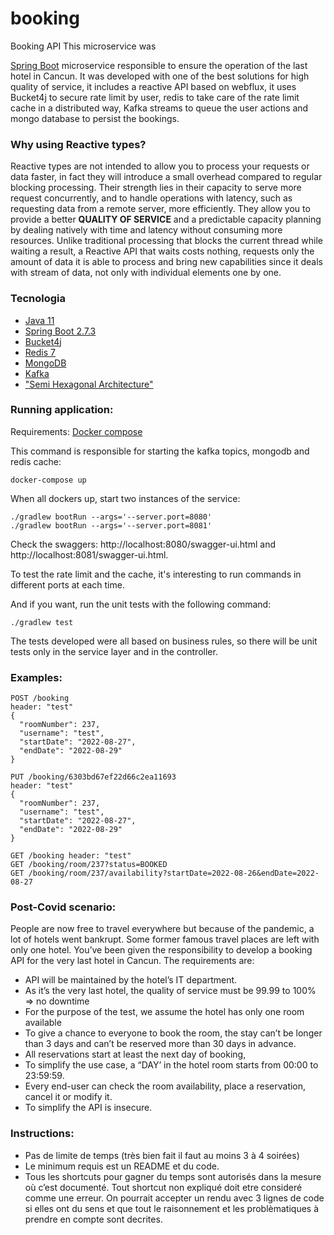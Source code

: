 # booking
Booking API
This microservice was

[Spring Boot](http://projects.spring.io/spring-boot/) microservice responsible to ensure the operation of the last hotel
in Cancun.
It was developed with one of the best solutions for high quality of service, it includes a reactive API based on 
webflux, it uses Bucket4j to secure rate limit by user, redis to take care of the rate limit cache in a distributed way, 
Kafka streams to queue the user actions and mongo database to persist the bookings.

### Why using Reactive types?
Reactive types are not intended to allow you to process your requests or data faster, in fact they will introduce a
small overhead compared to regular blocking processing. Their strength lies in their capacity to serve more request
concurrently, and to handle operations with latency, such as requesting data from a remote server, more efficiently.
They allow you to provide a better **QUALITY OF SERVICE** and a predictable capacity planning by dealing natively with time
and latency without consuming more resources. Unlike traditional processing that blocks the current thread while waiting
a result, a Reactive API that waits costs nothing, requests only the amount of data it is able to process and bring new
capabilities since it deals with stream of data, not only with individual elements one by one.

### Tecnologia
* [Java 11](https://docs.oracle.com/en/java/javase/11/)
* [Spring Boot 2.7.3](https://spring.io/projects/spring-boot)
* [Bucket4j](https://github.com/bucket4j/bucket4j)
* [Redis 7](https://redis.com/)
* [MongoDB](https://www.mongodb.com/)
* [Kafka](https://kafka.apache.org/)
* ["Semi Hexagonal Architecture"](https://www.baeldung.com/hexagonal-architecture-ddd-spring)
  
### Running application:
Requirements: [Docker compose](https://docs.docker.com/compose/install/)

This command is responsible for starting the kafka topics, mongodb and redis cache:
```` 
docker-compose up
````

When all dockers up, start two instances of the service:
````
./gradlew bootRun --args='--server.port=8080'
./gradlew bootRun --args='--server.port=8081'
````
Check the swaggers: http://localhost:8080/swagger-ui.html and http://localhost:8081/swagger-ui.html.

To test the rate limit and the cache, it's interesting to run commands in different ports at each time.

And if you want, run the unit tests with the following command:
````
./gradlew test
````

The tests developed were all based on business rules, so there will be unit tests only in the service layer and in
the controller.

### Examples:
````
POST /booking
header: "test"
{
  "roomNumber": 237,
  "username": "test",
  "startDate": "2022-08-27",
  "endDate": "2022-08-29"
}

PUT /booking/6303bd67ef22d66c2ea11693
header: "test"
{
  "roomNumber": 237,
  "username": "test",
  "startDate": "2022-08-27",
  "endDate": "2022-08-29"
}

GET /booking header: "test"
GET /booking/room/237?status=BOOKED
GET /booking/room/237/availability?startDate=2022-08-26&endDate=2022-08-27
````

### Post-Covid scenario:
People are now free to travel everywhere but because of the pandemic, a lot of hotels went
bankrupt. Some former famous travel places are left with only one hotel.
You’ve been given the responsibility to develop a booking API for the very last hotel in Cancun.
The requirements are:
- API will be maintained by the hotel’s IT department.
- As it’s the very last hotel, the quality of service must be 99.99 to 100% => no downtime
- For the purpose of the test, we assume the hotel has only one room available
- To give a chance to everyone to book the room, the stay can’t be longer than 3 days and
  can’t be reserved more than 30 days in advance.
- All reservations start at least the next day of booking,
- To simplify the use case, a “DAY’ in the hotel room starts from 00:00 to 23:59:59.
- Every end-user can check the room availability, place a reservation, cancel it or modify it.
- To simplify the API is insecure.

### Instructions:
- Pas de limite de temps (très bien fait il faut au moins 3 à 4 soirées)
- Le minimum requis est un README et du code.
- Tous les shortcuts pour gagner du temps sont autorisés dans la mesure où c’est
  documenté. Tout shortcut non expliqué doit etre consideré comme une erreur. On
  pourrait accepter un rendu avec 3 lignes de code si elles ont du sens et que tout le
  raisonnement et les problèmatiques à prendre en compte sont decrites. 

